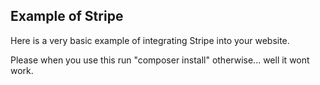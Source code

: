 ## Example of Stripe

Here is a very basic example of integrating Stripe into your website.

Please when you use this run "composer install" otherwise... well it wont work.